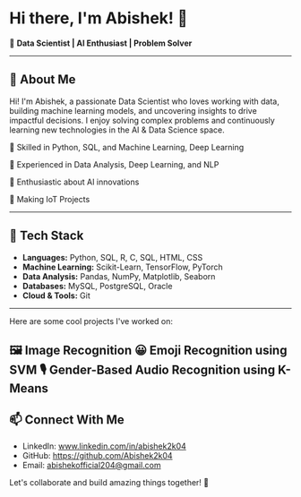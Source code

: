 # Hi there, I'm Abishek! 👋

🚀 **Data Scientist | AI Enthusiast | Problem Solver**

---

## 📌 About Me

Hi! I'm Abishek, a passionate Data Scientist who loves working with data, building machine learning models, and uncovering insights to drive impactful decisions. I enjoy solving complex problems and continuously learning new technologies in the AI & Data Science space.

🔹 Skilled in Python, SQL, and Machine Learning, Deep Learning

🔹 Experienced in Data Analysis, Deep Learning, and NLP

🔹 Enthusiastic about  AI innovations

🔹 Making IoT Projects 

---

## 🔧 Tech Stack

- **Languages:** Python, SQL, R, C, SQL, HTML, CSS
- **Machine Learning:** Scikit-Learn, TensorFlow, PyTorch
- **Data Analysis:** Pandas, NumPy, Matplotlib, Seaborn
- **Databases:** MySQL, PostgreSQL, Oracle 
- **Cloud & Tools:**  Git

---

Here are some cool projects I've worked on:

🖼️ Image Recognition
😀 Emoji Recognition using SVM
🎙️ Gender-Based Audio Recognition using K-Means
---

## 📫 Connect With Me

- LinkedIn: www.linkedin.com/in/abishek2k04
- GitHub: https://github.com/Abishek2k04
- Email: abishekofficial204@gmail.com

Let's collaborate and build amazing things together! 🚀

